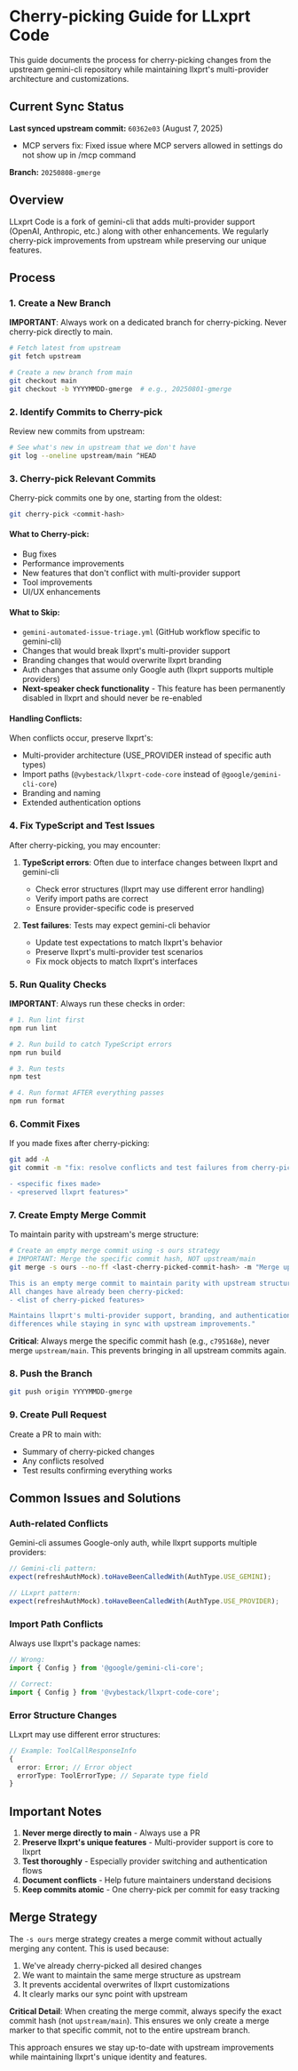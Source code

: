 # Cherry-picking Guide for LLxprt Code

This guide documents the process for cherry-picking changes from the upstream gemini-cli repository while maintaining llxprt's multi-provider architecture and customizations.

## Current Sync Status

**Last synced upstream commit:** `60362e03` (August 7, 2025)

- MCP servers fix: Fixed issue where MCP servers allowed in settings do not show up in /mcp command

**Branch:** `20250808-gmerge`

## Overview

LLxprt Code is a fork of gemini-cli that adds multi-provider support (OpenAI, Anthropic, etc.) along with other enhancements. We regularly cherry-pick improvements from upstream while preserving our unique features.

## Process

### 1. Create a New Branch

**IMPORTANT**: Always work on a dedicated branch for cherry-picking. Never cherry-pick directly to main.

```bash
# Fetch latest from upstream
git fetch upstream

# Create a new branch from main
git checkout main
git checkout -b YYYYMMDD-gmerge  # e.g., 20250801-gmerge
```

### 2. Identify Commits to Cherry-pick

Review new commits from upstream:

```bash
# See what's new in upstream that we don't have
git log --oneline upstream/main ^HEAD
```

### 3. Cherry-pick Relevant Commits

Cherry-pick commits one by one, starting from the oldest:

```bash
git cherry-pick <commit-hash>
```

#### What to Cherry-pick:

- Bug fixes
- Performance improvements
- New features that don't conflict with multi-provider support
- Tool improvements
- UI/UX enhancements

#### What to Skip:

- `gemini-automated-issue-triage.yml` (GitHub workflow specific to gemini-cli)
- Changes that would break llxprt's multi-provider support
- Branding changes that would overwrite llxprt branding
- Auth changes that assume only Google auth (llxprt supports multiple providers)
- **Next-speaker check functionality** - This feature has been permanently disabled in llxprt and should never be re-enabled

#### Handling Conflicts:

When conflicts occur, preserve llxprt's:

- Multi-provider architecture (USE_PROVIDER instead of specific auth types)
- Import paths (`@vybestack/llxprt-code-core` instead of `@google/gemini-cli-core`)
- Branding and naming
- Extended authentication options

### 4. Fix TypeScript and Test Issues

After cherry-picking, you may encounter:

1. **TypeScript errors**: Often due to interface changes between llxprt and gemini-cli
   - Check error structures (llxprt may use different error handling)
   - Verify import paths are correct
   - Ensure provider-specific code is preserved

2. **Test failures**: Tests may expect gemini-cli behavior
   - Update test expectations to match llxprt's behavior
   - Preserve llxprt's multi-provider test scenarios
   - Fix mock objects to match llxprt's interfaces

### 5. Run Quality Checks

**IMPORTANT**: Always run these checks in order:

```bash
# 1. Run lint first
npm run lint

# 2. Run build to catch TypeScript errors
npm run build

# 3. Run tests
npm test

# 4. Run format AFTER everything passes
npm run format
```

### 6. Commit Fixes

If you made fixes after cherry-picking:

```bash
git add -A
git commit -m "fix: resolve conflicts and test failures from cherry-picks

- <specific fixes made>
- <preserved llxprt features>"
```

### 7. Create Empty Merge Commit

To maintain parity with upstream's merge structure:

```bash
# Create an empty merge commit using -s ours strategy
# IMPORTANT: Merge the specific commit hash, NOT upstream/main
git merge -s ours --no-ff <last-cherry-picked-commit-hash> -m "Merge upstream gemini-cli up to commit <hash>

This is an empty merge commit to maintain parity with upstream structure.
All changes have already been cherry-picked:
- <list of cherry-picked features>

Maintains llxprt's multi-provider support, branding, and authentication
differences while staying in sync with upstream improvements."
```

**Critical**: Always merge the specific commit hash (e.g., `c795168e`), never merge `upstream/main`. This prevents bringing in all upstream commits again.

### 8. Push the Branch

```bash
git push origin YYYYMMDD-gmerge
```

### 9. Create Pull Request

Create a PR to main with:

- Summary of cherry-picked changes
- Any conflicts resolved
- Test results confirming everything works

## Common Issues and Solutions

### Auth-related Conflicts

Gemini-cli assumes Google-only auth, while llxprt supports multiple providers:

```typescript
// Gemini-cli pattern:
expect(refreshAuthMock).toHaveBeenCalledWith(AuthType.USE_GEMINI);

// LLxprt pattern:
expect(refreshAuthMock).toHaveBeenCalledWith(AuthType.USE_PROVIDER);
```

### Import Path Conflicts

Always use llxprt's package names:

```typescript
// Wrong:
import { Config } from '@google/gemini-cli-core';

// Correct:
import { Config } from '@vybestack/llxprt-code-core';
```

### Error Structure Changes

LLxprt may use different error structures:

```typescript
// Example: ToolCallResponseInfo
{
  error: Error; // Error object
  errorType: ToolErrorType; // Separate type field
}
```

## Important Notes

1. **Never merge directly to main** - Always use a PR
2. **Preserve llxprt's unique features** - Multi-provider support is core to llxprt
3. **Test thoroughly** - Especially provider switching and authentication flows
4. **Document conflicts** - Help future maintainers understand decisions
5. **Keep commits atomic** - One cherry-pick per commit for easy tracking

## Merge Strategy

The `-s ours` merge strategy creates a merge commit without actually merging any content. This is used because:

1. We've already cherry-picked all desired changes
2. We want to maintain the same merge structure as upstream
3. It prevents accidental overwrites of llxprt customizations
4. It clearly marks our sync point with upstream

**Critical Detail**: When creating the merge commit, always specify the exact commit hash (not `upstream/main`). This ensures we only create a merge marker to that specific commit, not to the entire upstream branch.

This approach ensures we stay up-to-date with upstream improvements while maintaining llxprt's unique identity and features.
